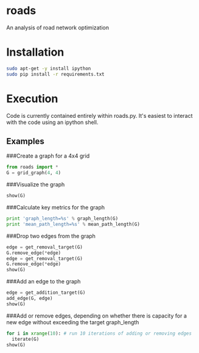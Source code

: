 roads
=====

An analysis of road network optimization

# Installation
```bash
sudo apt-get -y install ipython
sudo pip install -r requirements.txt
```

# Execution
Code is currently contained entirely within roads.py. It's easiest to interact with the code using an ipython shell.

## Examples
###Create a graph for a 4x4 grid
```python
from roads import *
G = grid_graph(4, 4)
```
###Visualize the graph
```python
show(G)
```
###Calculate key metrics for the graph
```python
print 'graph_length=%s' % graph_length(G)
print 'mean_path_length=%s' % mean_path_length(G)
```
###Drop two edges from the graph
```python
edge = get_removal_target(G)
G.remove_edge(*edge)
edge = get_removal_target(G)
G.remove_edge(*edge)
show(G)
```
###Add an edge to the graph
```python
edge = get_addition_target(G)
add_edge(G, edge)
show(G)
```
###Add or remove edges, depending on whether there is capacity for a new edge without exceeding the target graph_length
```python
for i in xrange(10): # run 10 iterations of adding or removing edges
  iterate(G)
show(G)
```
